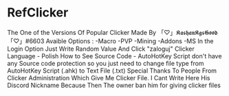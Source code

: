 # RefClicker
The One of the Versions Of Popular Clicker Made By 「♡」𝕶𝖆𝖘𝖍𝖆𝖓𝕶𝖌𝖘𝕲𝖔𝖔𝖉「♡」#6603
Avaible Options : 
-Macro
-PVP
-Mining
-Addons
-MS
In the Login Option Just Write Random Value And Click "zaloguj"
Clicker Language - Polish
How to See Source Code - AutoHotKey Script don't have any Source code protection so you just need to change file type from AutoHotKey Script (.ahk) to Text File (.txt)
Special Thanks To People From Clicker Administration Which Give Me Clicker File. I Cant Write Here His Discord Nickname Because Then The owner ban him for giving clicker files
